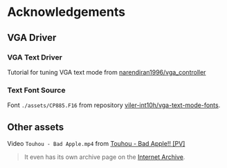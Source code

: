 # Acknowledgements

## VGA Driver

### VGA Text Driver

Tutorial for tuning VGA text mode from [narendiran1996/vga_controller](https://github.com/narendiran1996/vga_controller)

### Text Font Source

Font `./assets/CP885.F16` from repository [viler-int10h/vga-text-mode-fonts](https://github.com/viler-int10h/vga-text-mode-fonts).

## Other assets

Video `Touhou - Bad Apple.mp4` from [Touhou - Bad Apple!! [PV]](https://archive.org/details/TouhouBadApple)
> It even has its own archive page on the [Internet Archive](https://archive.org).
